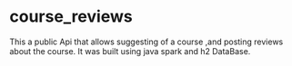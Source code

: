 # course_reviews
This a public Api that allows suggesting of a course ,and posting reviews about the course. It was built using java spark and h2 DataBase.

